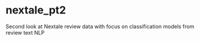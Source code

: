 # nextale_pt2
Second look at Nextale review data with focus on classification models from review text NLP

